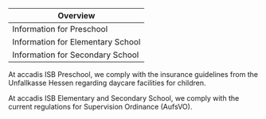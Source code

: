 | Overview |
| --- |
| Information for Preschool | yes |
| Information for Elementary School | yes |
| Information for Secondary School | yes |

At accadis ISB Preschool, we comply with the insurance guidelines from the Unfallkasse Hessen regarding daycare facilities for children.

At accadis ISB Elementary and Secondary School, we comply with the current regulations for Supervision Ordinance (AufsVO).